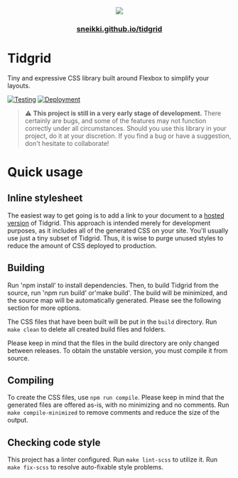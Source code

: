 <p align="center">
    <a href="https://sneikki.github.io/tidgrid">
        <img src="assets/logo.svg">
    </a>
</p>
<h3 align="center">
    <a href="https://sneikki.github.io/tidgrid">sneikki.github.io/tidgrid</a>
</h3>

# Tidgrid

Tiny and expressive CSS library built around Flexbox to simplify your layouts.

[![Testing](https://github.com/sneikki/tidgrid/actions/workflows/test.yml/badge.svg)](https://github.com/sneikki/tidgrid/actions/workflows/test.yml)
[![Deployment](https://github.com/sneikki/tidgrid/actions/workflows/deploy.yml/badge.svg)](https://github.com/sneikki/tidgrid/actions/workflows/deploy.yml)

> :warning: **This project is still in a very early stage of development.**
> There certainly are bugs, and some of the features may not function correctly under all circumstances.
> Should you use this library in your project, do it at your discretion.
> If you find a bug or have a suggestion, don't hesitate to collaborate!

# Quick usage

## Inline stylesheet

The easiest way to get going is to add a link to your document to a [hosted version](https://cdn.jsdelivr.net/gh/sneikki/tidgrid@v0.1.0-alpha/build/tidgrid.css) of Tidgrid. This approach is intended merely for development purposes, as it includes all of the generated CSS on your site. You'll usually use just a tiny subset of Tidgrid. Thus, it is wise to purge unused styles to reduce the amount of CSS deployed to production.

## Building

Run 'npm install' to install dependencies. Then, to build Tidgrid from the source, run 'npm run build' or'make build'. The build will be minimized, and the source map will be automatically generated. Please see the following section for more options.

The CSS files that have been built will be put in the `build` directory.
Run `make clean` to delete all created build files and folders.

Please keep in mind that the files in the build directory are only changed between releases.
To obtain the unstable version, you must compile it from source.

## Compiling

To create the CSS files, use `npm run compile`.
Please keep in mind that the generated files are offered as-is, with no minimizing and no comments.
Run `make compile-minimized` to remove comments and reduce the size of the output.

## Checking code style

This project has a linter configured.
Run `make lint-scss` to utilize it.
Run `make fix-scss` to resolve auto-fixable style problems.
